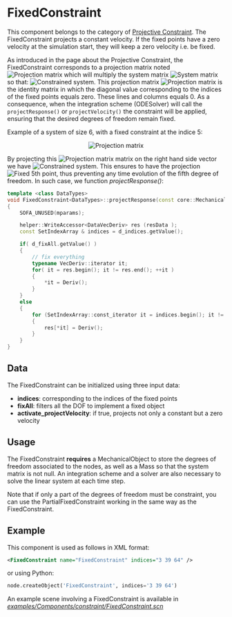 FixedConstraint
===============

This component belongs to the category of [Projective Constraint](https://www.sofa-framework.org/community/doc/main-principles/constraint/projective-constraint/). The FixedConstraint projects a constant velocity. If the fixed points have a zero velocity at the simulation start, they will keep a zero velocity i.e. be fixed.

As introduced in the page about the Projective Constraint, the FixedConstraint corresponds to a projection matrix noted <img class="latex" src="https://latex.codecogs.com/png.latex?\mathbf{P}" title="Projection matrix" /> which will multiply the system matrix <img class="latex" src="https://latex.codecogs.com/png.latex?\mathbf{A}" title="System matrix" /> so that: <img class="latex" src="https://latex.codecogs.com/png.latex?\mathbf{P}^T\mathbf{A}\mathbf{P}%20\Delta%20v=\mathbf{P}^Tb" title="Constrained system" />. This projection matrix <img class="latex" src="https://latex.codecogs.com/png.latex?\mathbf{P}" title="Projection matrix" /> is the identity matrix in which the diagonal value corresponding to the indices of the fixed points equals zero. These lines and columns equals 0. As a consequence, when the integration scheme (ODESolver) will call the ```projectResponse()``` or ```projectVelocity()``` the constraint will be applied, ensuring that the desired degrees of freedom remain fixed.

Example of a system of size 6, with a fixed constraint at the indice 5:
<center>
<img class="latex" src="https://latex.codecogs.com/png.latex?%5Cmathbf%7BP%7D%20%3D%20%5Cbegin%7Bbmatrix%7D%201%20%26%200%20%26%200%20%26%200%20%26%200%20%26%200%20%5C%5C%200%20%26%201%20%26%200%20%26%200%20%26%200%20%26%200%20%5C%5C%200%20%26%200%20%26%201%20%26%200%20%26%200%20%26%200%20%5C%5C%200%20%26%200%20%26%200%20%26%201%20%26%200%20%26%200%20%5C%5C%200%20%26%200%20%26%200%20%26%200%20%26%20%5Cmathbf%7B0%7D%20%26%200%20%5C%5C%200%20%26%200%20%26%200%20%26%200%20%26%200%20%26%201%20%5Cend%7Bbmatrix%7D" title="Projection matrix" />
</center>

By projecting this <img class="latex" src="https://latex.codecogs.com/png.latex?\mathbf{P}" title="Projection matrix" /> matrix on the right hand side vector we have <img class="latex" src="https://latex.codecogs.com/png.latex?\mathbf{P}^Tb" title="Constrained system" />. This ensures to have the projection <img class="latex" src="https://latex.codecogs.com/png.latex?b[5]=0" title="Fixed 5th point" />, thus preventing any time evolution of the fifth degree of freedom. In such case, we function _projectResponse()_:

```cpp
template <class DataTypes>
void FixedConstraint<DataTypes>::projectResponse(const core::MechanicalParams* mparams, DataVecDeriv& resData)
{
    SOFA_UNUSED(mparams);

    helper::WriteAccessor<DataVecDeriv> res (resData );
    const SetIndexArray & indices = d_indices.getValue();

    if( d_fixAll.getValue() )
    {
        // fix everything
        typename VecDeriv::iterator it;
        for( it = res.begin(); it != res.end(); ++it )
        {
            *it = Deriv();
        }
    }
    else
    {
        for (SetIndexArray::const_iterator it = indices.begin(); it != indices.end(); ++it)
        {
            res[*it] = Deriv();
        }
    }
}
```


Data 
----

The FixedConstraint can be initialized using three input data:

- **indices**: corresponding to the indices of the fixed points
- **fixAll**: filters all the DOF to implement a fixed object
- **activate_projectVelocity**: if true, projects not only a constant but a zero velocity



Usage
-----

The FixedConstraint **requires** a MechanicalObject to store the degrees of freedom associated to the nodes, as well as a Mass so that the system matrix is not null. An integration scheme and a solver are also necessary to solve the linear system at each time step.

Note that if only a part of the degrees of freedom must be constraint, you can use the PartialFixedConstraint working in the same way as the FixedConstraint.



Example
-------

This component is used as follows in XML format:

``` xml
<FixedConstraint name="FixedConstraint" indices="3 39 64" />
```

or using Python:

``` python
node.createObject('FixedConstraint', indices='3 39 64')
```

An example scene involving a FixedConstraint is available in [*examples/Components/constraint/FixedConstraint.scn*](https://github.com/sofa-framework/sofa/blob/master/examples/Components/constraint/FixedConstraint.scn)